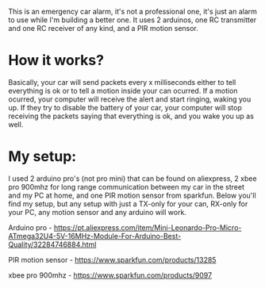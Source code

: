 This is an emergency car alarm, it's not a professional one, it's just an alarm to use while I'm building a better one. It uses 2 arduinos, one RC transmitter and one RC receiver of any kind, and a PIR motion sensor.

# How it works?

Basically, your car will send packets every x milliseconds either to tell everything is ok or to tell a motion inside your can ocurred. If a motion ocurred, your computer will receive the alert and start ringing, waking you up. If they try to disable the battery of your car, your computer will stop receiving the packets saying that everything is ok, and you wake you up as well.


# My setup:

I used 2 arduino pro's (not pro mini) that can be found on aliexpress, 2 xbee pro 900mhz for long range communication between my car in the street and my PC at home, and one PIR motion sensor from sparkfun. Below you'll find my setup, but any setup with just a TX-only for your can, RX-only for your PC, any motion sensor and any arduino will work.

Arduino pro - https://pt.aliexpress.com/item/Mini-Leonardo-Pro-Micro-ATmega32U4-5V-16MHz-Module-For-Arduino-Best-Quality/32284746884.html

PIR motion sensor - https://www.sparkfun.com/products/13285

xbee pro 900mhz - https://www.sparkfun.com/products/9097
